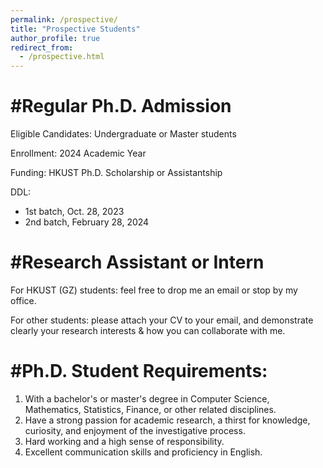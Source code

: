 ```yaml
---
permalink: /prospective/
title: "Prospective Students"
author_profile: true
redirect_from: 
  - /prospective.html
---
```





#Regular Ph.D. Admission
======

Eligible Candidates: Undergraduate or Master students

Enrollment: 2024 Academic Year

Funding: HKUST Ph.D. Scholarship or Assistantship

DDL: 
  * 1st batch, Oct. 28, 2023
  * 2nd batch, February 28, 2024








#Research Assistant or Intern
======

For HKUST (GZ) students: feel free to drop me an email or stop by my office.

For other students: please attach your CV to your email, and demonstrate clearly your research interests & how you can collaborate with me.








#Ph.D. Student Requirements:
======

1. With a bachelor's or master's degree in Computer Science, Mathematics, Statistics, Finance, or other related disciplines.
2. Have a strong passion for academic research, a thirst for knowledge, curiosity, and enjoyment of the investigative process.
3. Hard working and a high sense of responsibility.
4. Excellent communication skills and proficiency in English.
